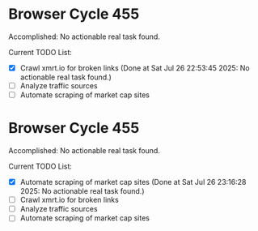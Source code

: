 # Browser Cycle 455

Accomplished: No actionable real task found.

Current TODO List:

- [x] Crawl xmrt.io for broken links  (Done at Sat Jul 26 22:53:45 2025: No actionable real task found.)
- [ ] Analyze traffic sources
- [ ] Automate scraping of market cap sites

# Browser Cycle 455

Accomplished: No actionable real task found.

Current TODO List:

- [x] Automate scraping of market cap sites  (Done at Sat Jul 26 23:16:28 2025: No actionable real task found.)
- [ ] Crawl xmrt.io for broken links
- [ ] Analyze traffic sources
- [ ] Automate scraping of market cap sites